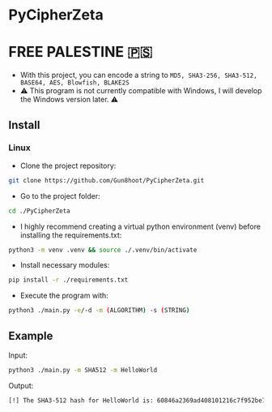 # PyCipherZeta
# FREE PALESTINE 🇵🇸
- With this project, you can encode a string to ```MD5, SHA3-256, SHA3-512, BASE64, AES, Blowfish, BLAKE2S```
- ⚠️ This program is not currently compatible with Windows, I will develop the Windows version later. ⚠️

## Install
### Linux
- Clone the project repository: 
```sh
git clone https://github.com/Gun8hoot/PyCipherZeta.git
```
- Go to the project folder:
```sh
cd ./PyCipherZeta
```
- I highly recommend creating a virtual python environment (venv) before installing the requirements.txt:
```sh
python3 -m venv .venv && source ./.venv/bin/activate
```
- Install necessary modules:
```sh
pip install -r ./requirements.txt
```
- Execute the program with: 
```sh
python3 ./main.py -e/-d -m (ALGORITHM) -s (STRING)
```

## Example
Input:
```sh
python3 ./main.py -m SHA512 -m HelloWorld
```
Output:
```sh
[!] The SHA3-512 hash for HelloWorld is: 60846a2369ad408101216c7f952be7019559acfa146e6b5c51d0a18424a620a22e937e5650ed332cbdb9ebe21f03f86207078958e0ef7b60bb285851cf9f9a32 
```
